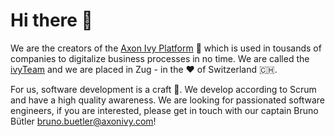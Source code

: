 # Hi there 👋

We are the creators of the [Axon Ivy Platform](https://dev.axonivy.com) 🌿 which is used in tousands of companies to digitalize business processes in no time. We are called the [ivyTeam](https://dev.axonivy.com/team) and we are placed in Zug - in the ❤️ of Switzerland 🇨🇭.

For us, software development is a craft 🔨. We develop according to Scrum and have a high quality awareness. We are looking for passionated software engineers, if you are interested, please get in touch with our captain Bruno Bütler bruno.buetler@axonivy.com!
